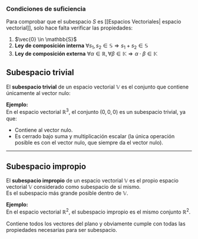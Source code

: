 ### Condiciones de suficiencia
Para comprobar que el subespacio $S$ es [[Espacios Vectoriales| espacio vectorial]], solo hace falta verificar las propiedades:

1. $\vec{0} \in \mathbb{S}$
2. **Ley de composición interna**
   $\forall s_{1}, s_{2} \in \mathbb{S} \Rightarrow s_{1} + s_{2} \in \mathbb{S}$
3. **Ley de composición externa**
   $\forall \alpha \in \mathbb{R}, \forall\beta \in \mathbb{K} \Rightarrow \alpha \cdot \beta \in \mathbb{K}$

## Subespacio trivial

El **subespacio trivial** de un espacio vectorial $\mathbb{V}$ es el conjunto que contiene únicamente al vector nulo:  

**Ejemplo:**  
En el espacio vectorial $\mathbb{R}^3$, el conjunto ${(0,0,0)}$ es un subespacio trivial, ya que:

- Contiene al vector nulo.
- Es cerrado bajo suma y multiplicación escalar (la única operación posible es con el vector nulo, que siempre da el vector nulo).

---

## Subespacio impropio

El **subespacio impropio** de un espacio vectorial $\mathbb{V}$ es el propio espacio vectorial $\mathbb{V}$ considerado como subespacio de sí mismo.  
Es el subespacio más grande posible dentro de $\mathbb{V}$.

**Ejemplo:**  
En el espacio vectorial $\mathbb{R}^2$, el subespacio impropio es el mismo conjunto $\mathbb{R}^2$.  

Contiene todos los vectores del plano y obviamente cumple con todas las propiedades necesarias para ser subespacio.
